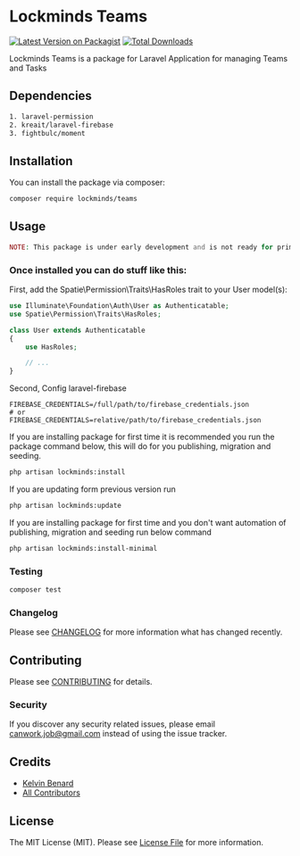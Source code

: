 # Lockminds Teams

[![Latest Version on Packagist](https://img.shields.io/packagist/v/lockminds/teams.svg?style=flat-square)](https://packagist.org/packages/lockminds/teams)
[![Total Downloads](https://img.shields.io/packagist/dt/lockminds/teams.svg?style=flat-square)](https://packagist.org/packages/lockminds/teams)

Lockminds Teams is a package for Laravel Application for managing Teams and Tasks

## Dependencies
```bash
1. laravel-permission
2. kreait/laravel-firebase
3. fightbulc/moment
```

## Installation

You can install the package via composer:

```bash
composer require lockminds/teams
```

## Usage

``` php
NOTE: This package is under early development and is not ready for prime-time.

```
### Once installed you can do stuff like this:
First, add the Spatie\Permission\Traits\HasRoles trait to your User model(s):
```php
use Illuminate\Foundation\Auth\User as Authenticatable;
use Spatie\Permission\Traits\HasRoles;

class User extends Authenticatable
{
    use HasRoles;

    // ...
}
```
Second, Config laravel-firebase
```dotenv
FIREBASE_CREDENTIALS=/full/path/to/firebase_credentials.json
# or
FIREBASE_CREDENTIALS=relative/path/to/firebase_credentials.json
```


If you are installing package for first time it is recommended you run the package command below, this will do for you publishing, migration and seeding.
```bash
php artisan lockminds:install
```

If you are updating form previous version run
```bash
php artisan lockminds:update
```

If you are installing package for first time and you don\'t want automation of publishing, migration and seeding run below command
```bash
php artisan lockminds:install-minimal
```

### Testing

``` bash
composer test
```

### Changelog

Please see [CHANGELOG](CHANGELOG.md) for more information what has changed recently.

## Contributing

Please see [CONTRIBUTING](CONTRIBUTING.md) for details.

### Security

If you discover any security related issues, please email canwork.job@gmail.com instead of using the issue tracker.

## Credits

- [Kelvin Benard](https://github.com/lockminds)
- [All Contributors](../../contributors)

## License

The MIT License (MIT). Please see [License File](LICENSE.md) for more information.
